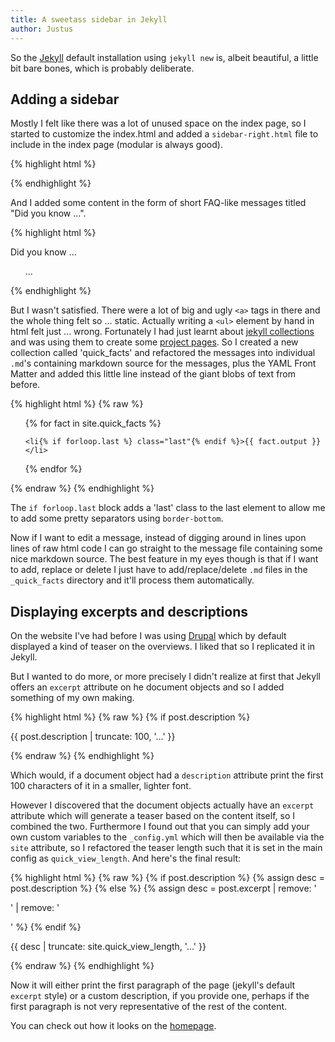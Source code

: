 ```yaml
---
title: A sweetass sidebar in Jekyll
author: Justus
---
```


So the [Jekyll](//jekyllrb.org) default installation using `jekyll new` is, albeit beautiful, a little bit bare bones, which is probably deliberate.

## Adding a sidebar

Mostly I felt like there was a lot of unused space on the index page, so I started to customize the index.html and added a `sidebar-right.html` file to include in the index page (modular is always good).

{% highlight html %}
<div class="sidebar-right sidebar"></div>
{% endhighlight %}

And I added some content in the form of short FAQ-like messages titled "Did you know ...".

{% highlight html %}
<div class="sidebar-right sidebar right column-4">
  <p>Did you know ...</p>
  <ul class="fact-list smaller">
    ...
  </ul>
</div>
{% endhighlight %}

But I wasn't satisfied. There were a lot of big and ugly `<a>` tags in there  and the whole thing felt so ... static. Actually writing a `<ul>` element by hand in html felt just ... wrong. Fortunately I had just learnt about [jekyll collections](jekyllrb.com/docs/collections/) and was using them to create some [project pages](/projects/). So I created a new collection called 'quick_facts' and refactored the messages into individual `.md`'s containing markdown source for the messages, plus the YAML Front Matter and added this little line instead of the giant blobs of text from before.

{% highlight html %}
{% raw %}
<ul class="fact-list smaller">
  {% for fact in site.quick_facts %}

    <li{% if forloop.last %} class="last"{% endif %}>{{ fact.output }}</li>

  {% endfor %}
</ul>
{% endraw %}
{% endhighlight %}

The `if forloop.last` block adds a 'last' class to the last element to allow me to add some pretty separators using `border-bottom`.

Now if I want to edit a message, instead of digging around in lines upon lines of raw html code I can go straight to the message file containing some nice markdown source.
The best feature in my eyes though is that if I want to add, replace or delete I just have to add/replace/delete `.md` files in the `_quick_facts` directory and it'll process them automatically.

## Displaying excerpts and descriptions

On the website I've had before I was using [Drupal](//drupal.org) which by default displayed a kind of teaser on the overviews. I liked that so I replicated it in Jekyll.

But I wanted to do more, or more precisely I didn't realize at first that Jekyll offers an `excerpt` attribute on he document objects and so I added something of my own making.

{% highlight html %}
{% raw %}
{% if post.description %}
<p class="small light-font">
  {{ post.description | truncate: 100, '...' }}
</p>
{% endraw %}
{% endhighlight %}

Which would, if a document object had a `description` attribute print the first 100 characters of it in a smaller, lighter font.

However I discovered that the document objects actually have an `excerpt` attribute which will generate a teaser based on the content itself, so I combined the two. Furthermore I found out that you can simply add your own custom variables to the `_config.yml` which will then be available via the `site` attribute, so I refactored the teaser length such that it is set in the main config as `quick_view_length`. And here's the final result:

{% highlight html %}
{% raw %}
{% if post.description %}
  {% assign desc = post.description %}
{% else %}
  {% assign desc = post.excerpt | remove: '<p>' | remove: '</p>' %}
{% endif %}
  <p class="small light-font">
    {{ desc | truncate: site.quick_view_length, '...' }}
  </p>
{% endraw %}
{% endhighlight %}

Now it will either print the first paragraph of the page (jekyll's default `excerpt` style) or a custom description, if you provide one, perhaps if the first paragraph is not very representative of the rest of the content.

You can check out how it looks on the [homepage](/).
